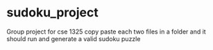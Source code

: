 # sudoku_project
Group project for cse 1325
copy paste each two files in a folder and it should run and generate a valid sudoku puzzle
